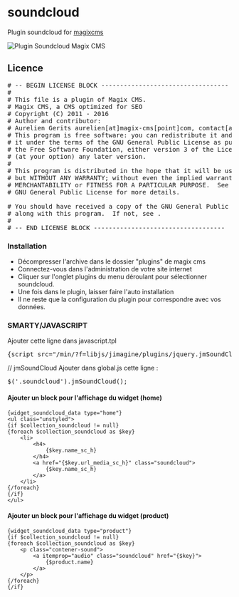 soundcloud
==========

Plugin soundcloud for [magixcms](http://www.magix-cms.com)
                      
![Plugin Soundcloud Magix CMS](https://cloud.githubusercontent.com/assets/356674/12290737/ac820b96-b9e3-11e5-9451-da2b59571d76.png "Plugin Soundcloud pour Magix CMS")

Licence
------------

<pre>
# -- BEGIN LICENSE BLOCK ----------------------------------
#
# This file is a plugin of Magix CMS.
# Magix CMS, a CMS optimized for SEO
# Copyright (C) 2011 - 2016
# Author and contributor:
# Aurelien Gerits aurelien[at]magix-cms[point]com, contact[at]magix-dev[point]be
# This program is free software: you can redistribute it and/or modify
# it under the terms of the GNU General Public License as published by
# the Free Software Foundation, either version 3 of the License, or
# (at your option) any later version.
#
# This program is distributed in the hope that it will be useful,
# but WITHOUT ANY WARRANTY; without even the implied warranty of
# MERCHANTABILITY or FITNESS FOR A PARTICULAR PURPOSE.  See the
# GNU General Public License for more details.

# You should have received a copy of the GNU General Public License
# along with this program.  If not, see <http://www.gnu.org/licenses/>.
#
# -- END LICENSE BLOCK -----------------------------------
</pre>

### Installation
 * Décompresser l'archive dans le dossier "plugins" de magix cms
 * Connectez-vous dans l'administration de votre site internet
 * Cliquer sur l'onglet plugins du menu déroulant pour sélectionner soundcloud.
 * Une fois dans le plugin, laisser faire l'auto installation
 * Il ne reste que la configuration du plugin pour correspondre avec vos données.

### SMARTY/JAVASCRIPT ###
Ajouter cette ligne dans javascript.tpl
<pre>
{script src="/min/?f=libjs/jimagine/plugins/jquery.jmSoundCloud.js" concat=$concat type="javascript"}
</pre>
// jmSoundCloud
Ajouter dans global.js cette ligne :
<pre>
$('.soundcloud').jmSoundCloud();
</pre>
#### Ajouter un block pour l'affichage du widget (home)

```smarty
{widget_soundcloud_data type="home"}
<ul class="unstyled">
{if $collection_soundcloud != null}
{foreach $collection_soundcloud as $key}
    <li>
        <h4>
            {$key.name_sc_h}
        </h4>
        <a href="{$key.url_media_sc_h}" class="soundcloud">
            {$key.name_sc_h}
        </a>
    </li>
{/foreach}
{/if}
</ul>
```

#### Ajouter un block pour l'affichage du widget (product)

```smarty
{widget_soundcloud_data type="product"}
{if $collection_soundcloud != null}
{foreach $collection_soundcloud as $key}
    <p class="contener-sound">
        <a itemprop="audio" class="soundcloud" href="{$key}">
            {$product.name}
        </a>
    </p>
{/foreach}
{/if}
```
